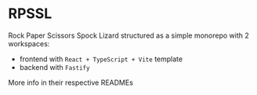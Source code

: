 # RPSSL

Rock Paper Scissors Spock Lizard structured as a simple monorepo with 2 workspaces:

- frontend with `React + TypeScript + Vite` template
- backend with `Fastify`

More info in their respective READMEs
